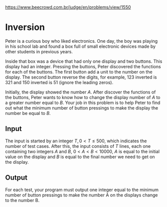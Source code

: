 https://www.beecrowd.com.br/judge/en/problems/view/1550

# Inversion

Peter is a curious boy who liked electronics. One day, the boy was playing in
his school lab and found a box full of small electronic devices made by other
students in previous years.

Inside that box was a device that had only one display and two buttons. This
display had an integer. Pressing the buttons, Peter discovered the functions
for each of the buttons. The first button add a unit to the number on the
display. The second button reverse the digits, for example, 123 inverted is
321 and 150 inverted is 51 (ignore the leading zeros).

Initially, the display showed the number $A$. After discover the functions of
the buttons, Peter wants to know how to change the display number of $A$ to a
greater number equal to $B$. Your job in this problem is to help Peter to find
out what the minimum number of button pressings to make the display the number
be equal to $B$.

## Input

The input is started by an integer $T, 0 \lt T \leq 500$, which indicates the
number of test cases. After this, the input consists of $T$ lines, each one
containing two integers $A$ and $B$, $0 \lt A \lt B \lt 10000$, $A$ is equal
to the initial value on the display and $B$ is equal to the final number we
need to get on the display.

## Output

For each test, your program must output one integer equal to the minimum
number of button pressings to make the number A on the displays change to the
number B.
